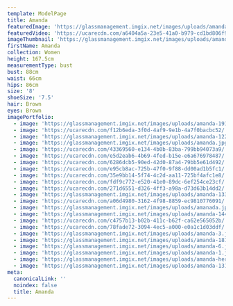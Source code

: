 ```yaml
---
template: ModelPage
title: Amanda
featuredImage: 'https://glassmanagement.imgix.net/images/uploads/amandabannery313.jpg'
featuredVideo: 'https://ucarecdn.com/a6404a5a-23e5-41a0-b979-cd1bd806f9c4/'
imageThumbnail: 'https://glassmanagement.imgix.net/images/uploads/amanda-her-shadow-yes.jpg'
firstName: Amanda
collection: Women
height: 167.5cm
measurementType: bust
bust: 88cm
waist: 66cm
hips: 86cm
size: '8'
shoeSize: '7.5'
hair: Brown
eyes: Brown
imagePortfolio:
  - image: 'https://glassmanagement.imgix.net/images/uploads/amanda-19191.jpg'
  - image: 'https://ucarecdn.com/f12b6eda-3f0d-4af9-9e1b-4a7f0bacbc52/'
  - image: 'https://glassmanagement.imgix.net/images/uploads/amanda-122.jpg'
  - image: 'https://glassmanagement.imgix.net/images/uploads/amanda.jpg'
  - image: 'https://ucarecdn.com/43369560-e134-4b0b-83ba-799bb94073a9/'
  - image: 'https://ucarecdn.com/e5d2eab6-4b69-4fed-b15e-e6a676978487/'
  - image: 'https://ucarecdn.com/6286dcb5-90ed-42d0-87a4-79bb5e61d492/'
  - image: 'https://ucarecdn.com/e95cb8ac-725b-47f0-9f88-dd00ad1b5fc1/'
  - image: 'https://ucarecdn.com/35e9bb14-5f74-4c2d-aa11-725bf4afc1e8/'
  - image: 'https://ucarecdn.com/fdf9c772-e520-41e0-89dc-6ef254ce23cf/'
  - image: 'https://ucarecdn.com/271d6551-d326-4ff3-a98a-d73d63b14dd2/'
  - image: 'https://glassmanagement.imgix.net/images/uploads/amanda-133.jpg'
  - image: 'https://ucarecdn.com/a06d4980-3162-4f98-8859-ec9810776091/'
  - image: 'https://glassmanagement.imgix.net/images/uploads/amanada.jpg'
  - image: 'https://glassmanagement.imgix.net/images/uploads/amanda-1444.jpg'
  - image: 'https://ucarecdn.com/c4757b13-b02b-411c-b62f-ca62e565052b/'
  - image: 'https://ucarecdn.com/78fade72-3094-4ec5-a000-e0a1c1d03ddf/'
  - image: 'https://glassmanagement.imgix.net/images/uploads/amanda-3.jpg'
  - image: 'https://glassmanagement.imgix.net/images/uploads/amanda-1818.jpg'
  - image: 'https://glassmanagement.imgix.net/images/uploads/amanda-6.jpg'
  - image: 'https://glassmanagement.imgix.net/images/uploads/amanda-1.jpg'
  - image: 'https://glassmanagement.imgix.net/images/uploads/amanda-her-shadow-yes.jpg'
  - image: 'https://glassmanagement.imgix.net/images/uploads/amanda-13131313.jpg'
meta:
  canonicalLink: ''
  noindex: false
  title: Amanda
---
```


